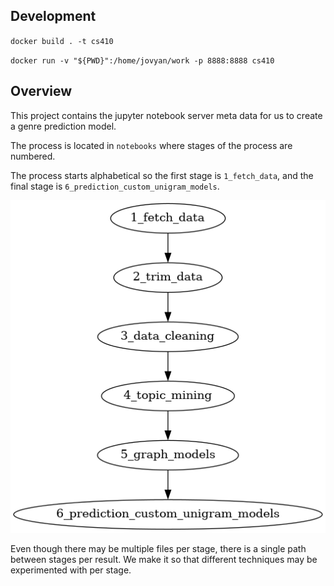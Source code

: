 ## Development

`docker build . -t cs410`

`docker run -v "${PWD}":/home/jovyan/work -p 8888:8888 cs410`


## Overview


This project contains the jupyter notebook server meta data
for us to create a genre prediction model.


The process is located in `notebooks` where stages of the process are numbered.


The process starts alphabetical so the first stage is `1_fetch_data`, and the final stage is `6_prediction_custom_unigram_models`.


![Process Flowchart](graph.png)


Even though there may be multiple files per stage, there is a single path between stages per result. We make it so that different techniques may be experimented with per stage.